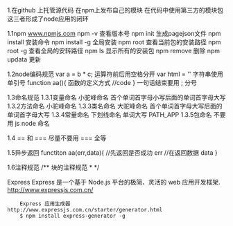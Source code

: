 
1.在github 上托管源代码
  在npm上发布自己的模块
  在代码中使用第三方的模块包
  这三者形成了node应用的闭环

  1.1npm www.npmjs.com
        npm -v 查看版本号
        npm init 生成pagejson文件
        npm install <name> 安装命令
        npm install <name> -g 全局安装
        npm root 查看当前包的安装路径
        npm root -g 查看全局的安转路径
        npm ls 显示所有的安装包
        npm remove 删除
        npm updata 更新

  1.2node编码规范
        var a = b * c; 运算符前后用空格分开
        var html = '<a href="www.baidu.com"></a>' 字符串使用单引号
        function aa(){ 函数的定义方式
            //code
        }
        一句话结束要用 ; 分号

  1.3命名规范
        1.3.1变量命名  小驼峰命名  首个单词首字母小写后面的单词首字母大写
        1.3.2方法命名  小驼峰命名
        1.3.3类名命名  大驼峰命名  首个单词首字母大写后面的单词首字母大写
        1.3.4常量命名  下划线命名  单词大写   PATH_APP
        1.3.5包命名    不要用 js node 命名

  1.4 == 和 ===
        尽量不要用 === 全等

  1.5异步返回
        functiton aa(err,data){
            //先返回是否成功 err
            //在返回数据 data
        }

  1.6注释规范
        /** 块的注释规范
        *
        */

  Express
        Express 是一个基于 Node.js 平台的极简、灵活的 web 应用开发框架.
        http://www.expressjs.com.cn/

        Express 应用生成器 http://www.expressjs.com.cn/starter/generator.html
        $ npm install express-generator -g
















